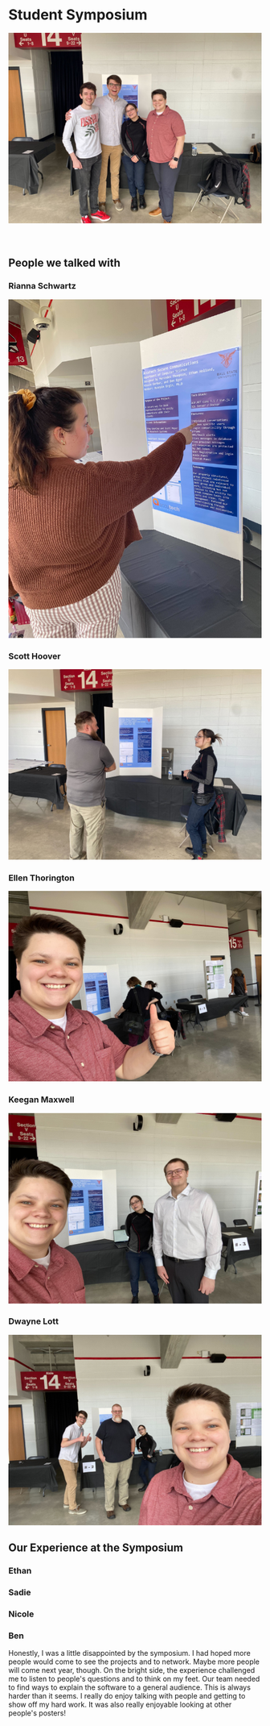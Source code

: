 # Student Symposium

<img src="images/6.jpg">

<br>
<br>
<br>

## People we talked with

### Rianna Schwartz

<img src="images/1.jpg"><br>

### Scott Hoover

<img src="images/2.jpg"><br>

### Ellen Thorington

<img src="images/3.jpg"><br>

### Keegan Maxwell

<img src="images/4.jpg"><br>

### Dwayne Lott

<img src="images/5.jpg"><br>

## Our Experience at the Symposium

### Ethan

### Sadie

### Nicole

### Ben

Honestly, I was a little disappointed by the symposium. I had hoped more people would come to see the projects and to network. Maybe more people will come next year, though. On the bright side, the experience challenged me to listen to people's questions and to think on my feet. Our team needed to find ways to explain the software to a general audience. This is always harder than it seems. I really do enjoy talking with people and getting to show off my hard work. It was also really enjoyable looking at other people's posters! 
